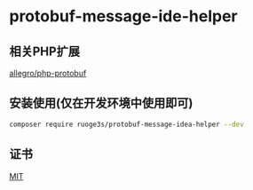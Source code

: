 # protobuf-message-ide-helper

## 相关PHP扩展
[allegro/php-protobuf](https://github.com/allegro/php-protobuf.git)


## 安装使用(仅在开发环境中使用即可)
```bash
composer require ruoge3s/protobuf-message-idea-helper --dev
```


## 证书
[MIT](./LICENSE)